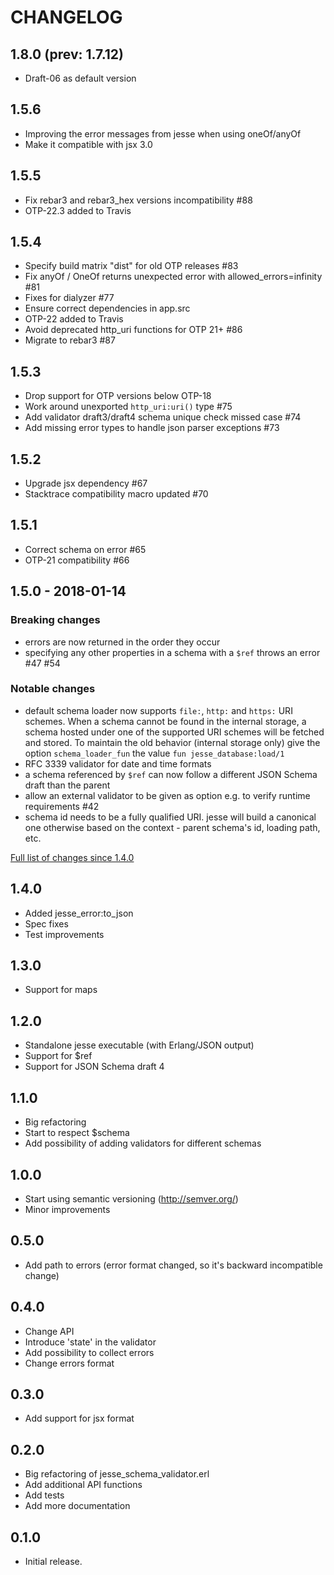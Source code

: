 # CHANGELOG

## 1.8.0 (prev: 1.7.12)

* Draft-06 as default version

## 1.5.6

* Improving the error messages from jesse when using oneOf/anyOf
* Make it compatible with jsx 3.0

## 1.5.5

* Fix rebar3 and rebar3_hex versions incompatibility #88
* OTP-22.3 added to Travis

## 1.5.4

* Specify build matrix "dist" for old OTP releases #83
* Fix anyOf / OneOf returns unexpected error with allowed_errors=infinity #81
* Fixes for dialyzer #77
* Ensure correct dependencies in app.src
* OTP-22 added to Travis
* Avoid deprecated http_uri functions for OTP 21+ #86
* Migrate to rebar3 #87

## 1.5.3

* Drop support for OTP versions below OTP-18
* Work around unexported `http_uri:uri()` type #75
* Add validator draft3/draft4 schema unique check missed case #74
* Add missing error types to handle json parser exceptions #73

## 1.5.2

* Upgrade jsx dependency #67
* Stacktrace compatibility macro updated #70

## 1.5.1

* Correct schema on error #65
* OTP-21 compatibility #66

## 1.5.0 - 2018-01-14

### Breaking changes

* errors are now returned in the order they occur
* specifying any other properties in a schema with a `$ref` throws an error #47 #54

### Notable changes

* default schema loader now supports `file:`, `http:` and `https:` URI schemes.
  When a schema cannot be found in the internal storage, a schema hosted under
  one of the supported URI schemes will be fetched and stored.
  To maintain the old behavior (internal storage only) give the option
  `schema_loader_fun` the value `fun jesse_database:load/1`
* RFC 3339 validator for date and time formats
* a schema referenced by `$ref` can now follow a different JSON Schema draft
  than the parent
* allow an external validator to be given as option e.g. to verify runtime requirements #42
* schema id needs to be a fully qualified URI. jesse will build a canonical one otherwise
  based on the context - parent schema's id, loading path, etc.

[Full list of changes since 1.4.0](https://github.com/for-GET/jesse/compare/for-GET:1.4.0...1.5.0)


## 1.4.0

* Added jesse_error:to_json
* Spec fixes
* Test improvements


## 1.3.0

* Support for maps


## 1.2.0

* Standalone jesse executable (with Erlang/JSON output)
* Support for $ref
* Support for JSON Schema draft 4


## 1.1.0

* Big refactoring
* Start to respect $schema
* Add possibility of adding validators for different schemas


## 1.0.0

* Start using semantic versioning (http://semver.org/)
* Minor improvements


## 0.5.0

* Add path to errors (error format changed, so it's backward incompatible change)


## 0.4.0

* Change API
* Introduce 'state' in the validator
* Add possibility to collect errors
* Change errors format


## 0.3.0

* Add support for jsx format


## 0.2.0

* Big refactoring of jesse_schema_validator.erl
* Add additional API functions
* Add tests
* Add more documentation


## 0.1.0

* Initial release.
